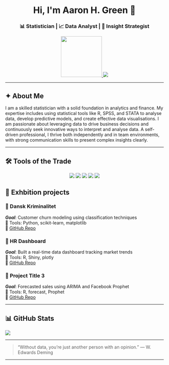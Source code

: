 <h1 align="center">Hi, I'm <strong>Aaron H. Green</strong> 👋</h1>
<h3 align="center">📊 Statistician | 📈 Data Analyst | 🎯 Insight Strategist</h3>

<p align="center">
  <a href="mailto:aaron.hgreen1@outlook.com">
    <img src="https://img.shields.io/badge/Microsoft_Outlook-0078D4?style=for-the-badge&logo=microsoft-outlook&logoColor=white"  width="130" />
  </a>
  <a href="https://www.linkedin.com/in/aaron-h-green-abb827197/">
    <img src="https://custom-icon-badges.demolab.com/badge/LinkedIn-0A66C2?logo=linkedin-white&logoColor=fff" />
  </a>
</p>

---

## ✦ About Me

I am a skilled statistician with a solid foundation in analytics and finance. My expertise includes using statistical tools like R, SPSS, and STATA to analyse data, develop predictive models, and create effective data visualisations. I am passionate about leveraging data to drive business decisions and continuously seek innovative ways to interpret and analyse data. A self-driven professional, I thrive both independently and in team environments, with strong communication skills to present complex insights clearly.

---
## 🛠️ Tools of the Trade

<p align="center">
  <img src="https://img.shields.io/badge/R-Statistics & Data Science-blue?style=flat-square&logo=R&logoColor=white" />
  <img src="https://img.shields.io/badge/SQL-Data Access-blue?style=flat-square&logo=postgresql&logoColor=white" />
  <img src="https://img.shields.io/badge/Tableau & ggplot2-Visualization-orange?style=flat-square&logo=tableau&logoColor=white" />
  <img src="https://img.shields.io/badge/Power BI-Business Intelligence-yellow?style=flat-square&logo=powerbi&logoColor=black" />
  <img src="https://img.shields.io/badge/Excel-Advanced-green?style=flat-square&logo=microsoft-excel&logoColor=white" />
</p>


## 🧩 Exhbition projects

### 📌 Dansk Kriminalitet
_**Goal**_: Customer churn modeling using classification techniques  
🧪 Tools: Python, scikit-learn, matplotlib  
🔗 [GitHub Repo](#)

### 📌 HR Dashboard
_**Goal**_: Built a real-time data dashboard tracking market trends  
🧪 Tools: R, Shiny, plotly  
🔗 [GitHub Repo](#)

### 📌 Project Title 3
_**Goal**_: Forecasted sales using ARIMA and Facebook Prophet  
🧪 Tools: R, forecast, Prophet  
🔗 [GitHub Repo](#)

---

## 📊 GitHub Stats

<p align="left">
  <img src="https://github-readme-stats.vercel.app/api/top-langs/?username=arhgreen&layout=compact&hide=html,css&theme=default" />
</p>

---
> “Without data, you’re just another person with an opinion.” — W. Edwards Deming
---
